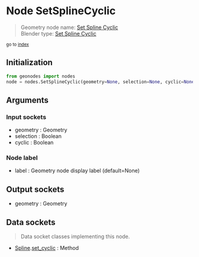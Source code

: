 
# Node SetSplineCyclic

> Geometry node name: [Set Spline Cyclic](https://docs.blender.org/manual/en/latest/modeling/geometry_nodes/curve/set_spline_cyclic.html)<br>
  Blender type: [Set Spline Cyclic](https://docs.blender.org/api/current/bpy.types.GeometryNodeSetSplineCyclic.html)
  
<sub>go to [index](/docs/index.md)</sub>

Initialization
--------------

```python
from geonodes import nodes
node = nodes.SetSplineCyclic(geometry=None, selection=None, cyclic=None, label=None)
```



## Arguments


### Input sockets

- geometry : Geometry
- selection : Boolean
- cyclic : Boolean

### Node label

- label : Geometry node display label (default=None)

## Output sockets

- geometry : Geometry

## Data sockets

> Data socket classes implementing this node.
  
  
- [Spline](/docs/sockets/Spline.md).[set_cyclic](/docs/sockets/Spline.md#set_cyclic) : Method
  
